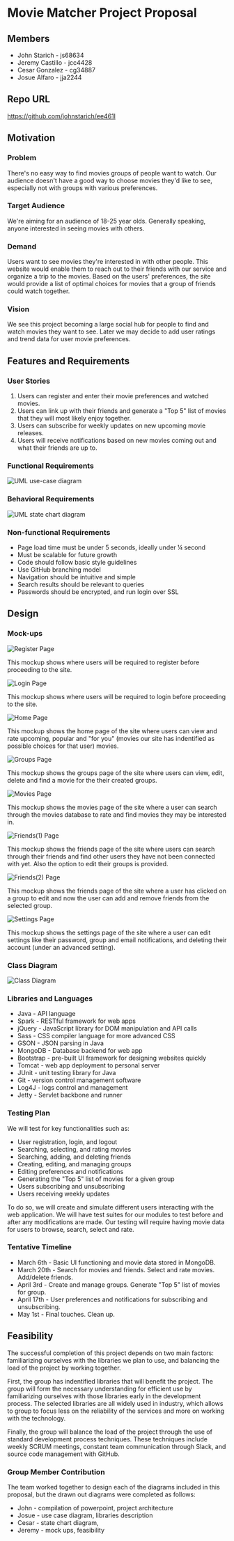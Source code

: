 # Movie Matcher Project Proposal

## Members

* John Starich - js68634
* Jeremy Castillo - jcc4428
* Cesar Gonzalez - cg34887
* Josue Alfaro - jja2244

## Repo URL
<https://github.com/johnstarich/ee461l>

## Motivation

### Problem
There's no easy way to find movies groups of people want to watch. Our audience doesn't have a good way to choose movies they'd like to see, especially not with groups with various preferences.

### Target Audience
We're aiming for an audience of 18-25 year olds. Generally speaking, anyone interested in seeing movies with others.

### Demand
Users want to see movies they're interested in with other people. This website would enable them to reach out to their friends with our service and organize a trip to the movies. Based on the users' preferences, the site would provide a list of optimal choices for movies that a group of friends could watch together.

### Vision
We see this project becoming a large social hub for people to find and watch movies they want to see. Later we may decide to add user ratings and trend data for user movie preferences.

## Features and Requirements

### User Stories

1. Users can register and enter their movie preferences and watched movies.
2. Users can link up with their friends and generate a "Top 5" list of movies that they will most likely enjoy together. 
3. Users can subscribe for weekly updates on new upcoming movie releases.
4. Users will receive notifications based on new movies coming out and what their friends are up to.

### Functional Requirements

![UML use-case diagram](screenshots/usecase.png)

### Behavioral Requirements

![UML state chart diagram](screenshots/statechart.png)

### Non-functional Requirements
* Page load time must be under 5 seconds, ideally under ¼ second
* Must be scalable for future growth
* Code should follow basic style guidelines
* Use GitHub branching model
* Navigation should be intuitive and simple
* Search results should be relevant to queries
* Passwords should be encrypted, and run login over SSL

## Design

### Mock-ups

![Register Page](screenshots/movie_register.jpeg.png)

This mockup shows where users will be required to register before proceeding to the site.

![Login Page](screenshots/movie_login.jpeg.png)

This mockup shows where users will be required to login before proceeding to the site.

![Home Page](screenshots/movie_home.jpeg.png)

This mockup shows the home page of the site where users can view and rate upcoming, popular and "for you" (movies our site has indentified as possible choices for that user) movies.

![Groups Page](screenshots/movie_groups.jpeg.png)

This mockup shows the groups page of the site where users can view, edit, delete and find a movie for the their created groups.

![Movies Page](screenshots/movie_movies.jpeg.png)

This mockup shows the movies page of the site where a user can search through the movies database to rate and find movies they may be interested in.

![Friends(1) Page](screenshots/movie_friends1.jpeg.png)

This mockup shows the friends page of the site where users can search through their friends and find other users they have not been connected with yet. Also the option to edit their groups is provided.

![Friends(2) Page](screenshots/movie_friends2.jpeg.png)

This mockup shows the friends page of the site where a user has clicked on a group to edit and now the user can add and remove friends from the selected group.

![Settings Page](screenshots/movie_settings.jpeg.png)

This mockup shows the settings page of the site where a user can edit settings like their password, group and email notifications, and deleting their account (under an advanced setting).

### Class Diagram

![Class Diagram](screenshots/classdiagram.png)

### Libraries and Languages
* Java - API language
* Spark - RESTful framework for web apps
* jQuery - JavaScript library for DOM manipulation and API calls
* Sass - CSS compiler language for more advanced CSS
* GSON - JSON parsing in Java
* MongoDB - Database backend for web app
* Bootstrap - pre-built UI framework for designing websites quickly
* Tomcat - web app deployment to personal server
* JUnit - unit testing library for Java
* Git - version control management software
* Log4J - logs control and management
* Jetty - Servlet backbone and runner

### Testing Plan
We will test for key functionalities such as:  
* User registration, login, and logout 
* Searching, selecting, and rating movies 
* Searching, adding, and deleting friends
* Creating, editing, and managing groups
* Editing preferences and notifications
* Generating the "Top 5" list of movies for a given group 
* Users subscribing and unsubscribing
* Users receiving weekly updates 

To do so, we will create and simulate different users interacting with the web application. We will have test suites for our modules to test before and after any modifications are made. Our testing will require having movie data for users to browse, search, select and rate. 

### Tentative Timeline
* March 6th - Basic UI functioning and movie data stored in MongoDB.
* March 20th - Search for movies and friends. Select and rate movies. Add/delete friends.
* April 3rd - Create and manage groups. Generate "Top 5" list of movies for group.
* April 17th - User preferences and notifications for subscribing and unsubscribing.
* May 1st - Final touches. Clean up.

## Feasibility
The successful completion of this project depends on two main factors: familiarizing ourselves with the libraries we plan to use, and balancing the load of the project by working together. 

First, the group has indentified libraries that will benefit the project. The group will form the necessary understanding for efficient use by familiarizing ourselves with those libraries early in the development process. The selected libraries are all widely used in industry, which allows to group to focus less on the reliability of the services and more on working with the technology. 

Finally, the group will balance the load of the project through the use of standard development process techniques. These techniques include weekly SCRUM meetings, constant team communication through Slack, and source code management with GitHub. 

### Group Member Contribution

The team worked together to design each of the diagrams included in this proposal, but the drawn out diagrams were completed as follows: 

* John - compilation of powerpoint, project architecture
* Josue - use case diagram, libraries description
* Cesar - state chart diagram, 
* Jeremy - mock ups, feasibility
